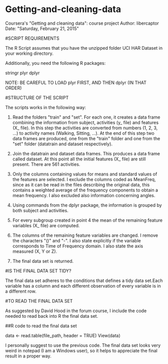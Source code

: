 # Getting-and-cleaning-data
Coursera's "Getting and cleaning data": course project
Author: libercaptor
Date: "Saturday, February 21, 2015"

#SCRIPT REQUIREMENTS

The R Script assumes that you have the unzipped folder UCI HAR Dataset in your working directory.

Additionally, you need the following R packages:

stringr
plyr
dplyr

NOTE: BE CAREFUL TO LOAD plyr FIRST, AND THEN dplyr (IN THAT ORDER)

#STRUCTURE OF THE SCRIPT

The scripts works in the following way:

1. Read the folders "train" and "set". For each one, it  creates a data frame combining the information from subject, activities (y_ file) and features (X_ file). In this step the activities are converted from numbers (1, 2, 3, ...) to activity names (Walking, Sitting, ...). At the end of this step two data frames are produced, one from the "train" folder and one from the "set" folder (datatrain and dataset respectively).

2. Join the datatrain and dataset data frames. This produces a data frame called dataset. At this point all the initial features (X_ file) are still present. There are 561 activities.

3. Only the columns containing values for means and standard values of the features are selected. I exclude the columns coded as MeanFreq, since as it can be read in the files describing the original data, this contains a weighted average of the frequency components to obtain a mean frequency. I also excluded also information concerning angles.

4. Using commands from the dplyr package, the information is grouped by both subject and activities.

5. For every subgroup created in point 4 the mean of the remaining feature variables (X_ file) are computed.

6. The columns of the remaining feature variables are changed. I remove the characters "()" and "-". I also state explicitly if the variable corresponds to Time of Frequency domain. I also state the axis measured (X, Y or Z).

7. The final data set is returned.

#IS THE FINAL DATA SET TIDY?

The final data set adheres to the conditions that defines a tidy data set.Each variable has a column and each different observation of every variable is in a different row. 

#TO READ THE FINAL DATA SET

As suggested by David Hood in the forum course, I include the code needed to read back into R the final data set.

##R code to read the final data set

  data <- read.table(file_path, header = TRUE)
  View(data)

I personally suggest to use the previous code. The final data set looks very weird in notepad (I am a Windows user), so it helps to appreciate the final result in a proper way.

